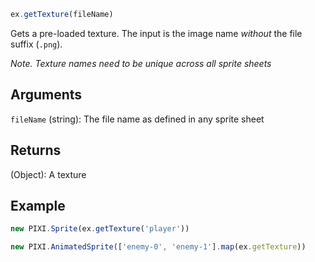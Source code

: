 ```js
ex.getTexture(fileName)
```

Gets a pre-loaded texture. The input is the image name _without_ the file suffix (`.png`).

_Note. Texture names need to be unique across all sprite sheets_

## Arguments

`fileName` (string): The file name as defined in any sprite sheet

## Returns

(Object): A texture

## Example

```js
new PIXI.Sprite(ex.getTexture('player'))

new PIXI.AnimatedSprite(['enemy-0', 'enemy-1'].map(ex.getTexture))
```
